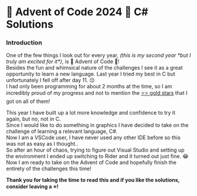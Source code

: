 # 🎄 Advent of Code 2024 🎄 C# Solutions

### Introduction
One of the few things I look out for every year, _(this is my second year \*but I truly am excited for it\*)_, is 🎄 Advent of Code 🎄!\
Besides the fun and whimsical nature of the challenges I see it as a great opportunity to learn a new language.
Last year I tried my best in C but unfortunately I fell off after day 11. 😔\
I had only been programming for about 2 months at the time, so I am incredibly proud of my progress and not to mention the [⭐⭐ gold stars](https://cdn.discordapp.com/attachments/766670621869735958/1312889512791249006/image.png?ex=674e2324&is=674cd1a4&hm=2389554d4817a7d0d24c657f5455201a84cc467c2fc9b2b4e76b28ae26baba07&) that I got on all of them!

This year I have built up a lot more knowledge and confidence to try it again, but no, not in C.\
Since I would like to do something in graphics I have decided to take on the challenge of learning a relevant language, C#.\
Now I am a VSCode user, I have never used any other IDE before so this was not as easy as I thought..\
So after an hour of chaos, trying to figure out Visual Studio and setting up the environment I ended up switching to Rider and it turned out just fine. 😂\
Now I am ready to take on the Advent of Code and hopefully finish the entirety of the challenges this time!

**Thank you for taking the time to read this and if you like the solutions, consider leaving a ⭐!**